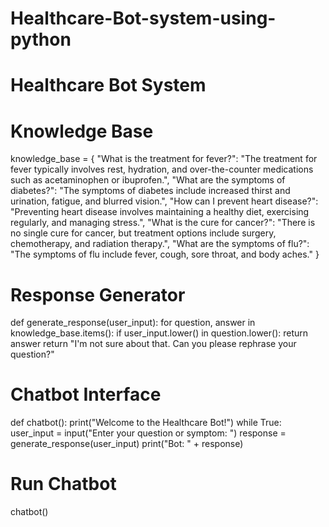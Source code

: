 # Healthcare-Bot-system-using-python
# Healthcare Bot System

# Knowledge Base
knowledge_base = {
    "What is the treatment for fever?": "The treatment for fever typically involves rest, hydration, and over-the-counter medications such as acetaminophen or ibuprofen.",
    "What are the symptoms of diabetes?": "The symptoms of diabetes include increased thirst and urination, fatigue, and blurred vision.",
    "How can I prevent heart disease?": "Preventing heart disease involves maintaining a healthy diet, exercising regularly, and managing stress.",
    "What is the cure for cancer?": "There is no single cure for cancer, but treatment options include surgery, chemotherapy, and radiation therapy.",
    "What are the symptoms of flu?": "The symptoms of flu include fever, cough, sore throat, and body aches."
}

# Response Generator
def generate_response(user_input):
    for question, answer in knowledge_base.items():
        if user_input.lower() in question.lower():
            return answer
    return "I'm not sure about that. Can you please rephrase your question?"

# Chatbot Interface
def chatbot():
    print("Welcome to the Healthcare Bot!")
    while True:
        user_input = input("Enter your question or symptom: ")
        response = generate_response(user_input)
        print("Bot: " + response)

# Run Chatbot
chatbot()
